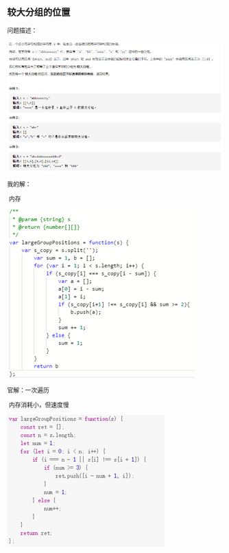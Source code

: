 ## 较大分组的位置

问题描述：

![image-20210106154518052](../img/image-20210106154518052.png)

我的解：

​		内存

![image-20210106160330159](../img/image-20210106160330159.png)

官解：一次遍历

​		内存消耗小，但速度慢

![image-20210106160829868](../img/image-20210106160829868.png)





